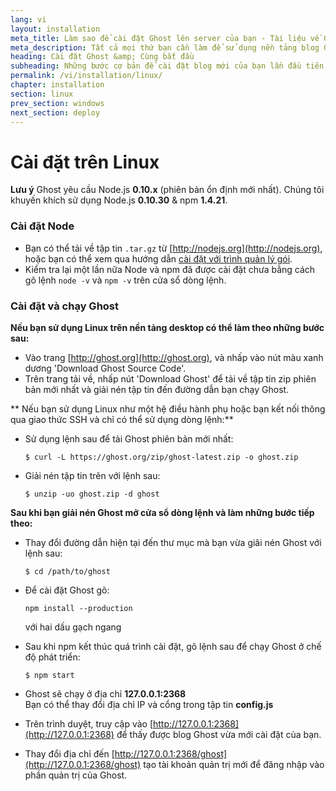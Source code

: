 ```yaml
---
lang: vi
layout: installation
meta_title: Làm sao để cài đặt Ghost lên server của bạn - Tài liệu về Ghost
meta_description: Tất cả mọi thứ bạn cần làm để sử dụng nền tảng blog Ghost trên môi trường thử nghiệm hoặc thực tế.
heading: Cài đặt Ghost &amp; Cùng bắt đầu
subheading: Những bước cơ bản để cài đặt blog mới của bạn lần đầu tiên.
permalink: /vi/installation/linux/
chapter: installation
section: linux
prev_section: windows
next_section: deploy
---
```



# Cài đặt trên Linux <a id="install-linux"></a>

<p class="note"><strong>Lưu ý</strong> Ghost yêu cầu Node.js <strong>0.10.x</strong> (phiên bản ổn định mới nhất). Chúng tôi khuyến khích sử dụng Node.js <strong>0.10.30</strong> & npm <strong>1.4.21</strong>.</p>

### Cài đặt Node

*   Bạn có thể tải về tập tin `.tar.gz` từ [http://nodejs.org](http://nodejs.org), hoặc bạn có thể xem qua hướng dẫn [cài đặt với trình quản lý gói](https://github.com/joyent/node/wiki/Installing-Node.js-via-package-manager).
*   Kiểm tra lại một lần nữa Node và npm đã được cài đặt chưa bằng cách gõ lệnh `node -v` và `npm -v` trên cửa sổ dòng lệnh.

### Cài đặt và chạy Ghost


**Nếu bạn sử dụng Linux trên nền tảng desktop có thể làm theo những bước sau:**

*   Vào trang [http://ghost.org](http://ghost.org), và nhấp vào nút màu xanh dương 'Download Ghost Source Code'.
*   Trên trang tải về, nhấp nút 'Download Ghost' để tải về tập tin zip phiên bản mới nhất và giải nén tập tin đến đường dẫn bạn chạy Ghost.


** Nếu bạn sử dụng Linux như một hệ điều hành phụ hoặc bạn kết nối thông qua giao thức SSH và chỉ có thể sử dụng dòng lệnh:**

*   Sử dụng lệnh sau để tải Ghost phiên bản mới nhất:

    ```
    $ curl -L https://ghost.org/zip/ghost-latest.zip -o ghost.zip
    ```

*   Giải nén tập tin trên với lệnh sau:

    ```
    $ unzip -uo ghost.zip -d ghost
    ```


**Sau khi bạn giải nén Ghost mở cửa sổ dòng lệnh và làm những bước tiếp theo:**

*   Thay đổi đường dẫn hiện tại đến thư mục mà bạn vừa giâi nén Ghost với lệnh sau:

    ```
    $ cd /path/to/ghost
    ```

*   Để cài đặt Ghost gõ:

    ```
    npm install --production
    ```
    <span class="note">với hai dấu gạch ngang</span>

*   Sau khi npm kết thúc quá trình cài đặt, gõ lệnh sau để chạy Ghost ở chế độ phát triển:

    ```
    $ npm start
    ```

*   Ghost sẽ chạy ở địa chỉ **127.0.0.1:2368**<br />
    <span class="note">Bạn có thể thay đổi địa chỉ IP và cổng trong tập tin **config.js**</span>

*   Trên trình duyệt, truy cập vào [http://127.0.0.1:2368](http://127.0.0.1:2368) để thấy được blog Ghost vừa mới cài đặt của bạn.
*   Thay đổi địa chỉ đến [http://127.0.0.1:2368/ghost](http://127.0.0.1:2368/ghost) tạo tài khoản quản trị mới để đăng nhập vào phần quản trị của Ghost.
